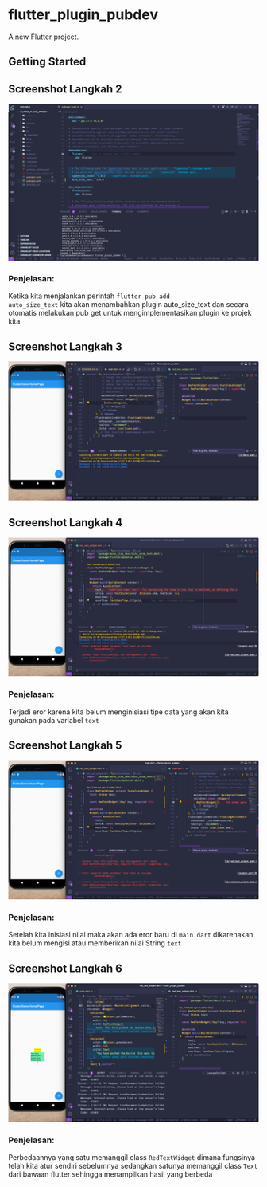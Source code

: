 # flutter_plugin_pubdev

A new Flutter project.

## Getting Started

## Screenshot Langkah 2

![Screenshot 1](images/langkah_2.png)

### Penjelasan:

Ketika kita menjalankan perintah <code>flutter pub add auto_size_text</code> kita akan menambahkan plugin auto_size_text dan secara otomatis melakukan pub get untuk mengimplementasikan plugin ke projek kita

## Screenshot Langkah 3

![Screenshot 2](images/langkah_3.png)

## Screenshot Langkah 4

![Screenshot 3](images/langkah_4.png)

### Penjelasan:

Terjadi eror karena kita belum menginisiasi tipe data yang akan kita gunakan pada variabel <code>text</code>

## Screenshot Langkah 5

![Screenshot 4](images/langkah_5.png)

### Penjelasan:

Setelah kita inisiasi nilai maka akan ada eror baru di <code>main.dart</code> dikarenakan kita belum mengisi atau memberikan nilai String <code>text</code>

## Screenshot Langkah 6

![Screenshot 5](images/langkah_6.png)

### Penjelasan:

Perbedaannya yang satu memanggil class <code>RedTextWidget</code> dimana fungsinya telah kita atur sendiri sebelumnya sedangkan satunya memanggil class <code>Text</code> dari bawaan flutter sehingga menampilkan hasil yang berbeda
